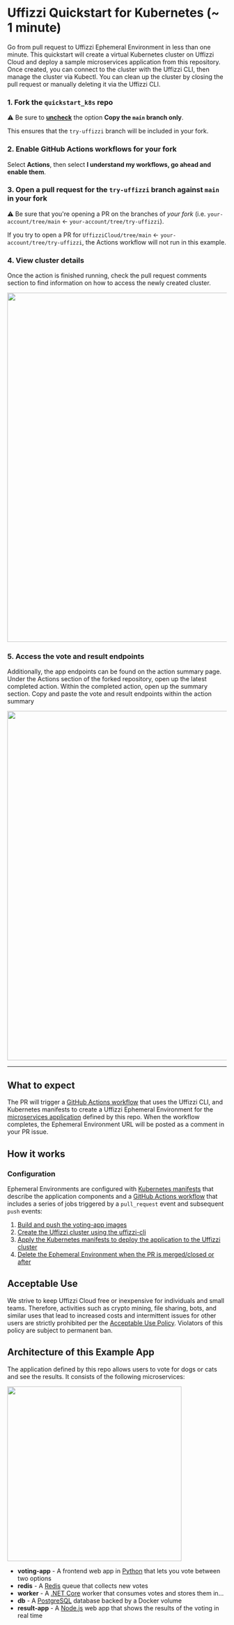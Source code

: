 # Uffizzi Quickstart for Kubernetes (~ 1 minute)

Go from pull request to Uffizzi Ephemeral Environment in less than one minute. This quickstart will create a virtual Kubernetes cluster on Uffizzi Cloud and deploy a sample microservices application from this repository. Once created, you can connect to the cluster with the Uffizzi CLI, then manage the cluster via Kubectl. You can clean up the cluster by closing the pull request or manually deleting it via the Uffizzi CLI.

### 1. Fork the `quickstart_k8s` repo

⚠️ Be sure to <ins>**uncheck**</ins> the option **Copy the `main` branch only**.

This ensures that the `try-uffizzi` branch will be included in your fork.  

### 2. Enable GitHub Actions workflows for your fork

Select **Actions**, then select **I understand my workflows, go ahead and enable them**.

### 3. Open a pull request for the `try-uffizzi` branch against `main` in your fork

⚠️ Be sure that you're opening a PR on the branches of _your fork_ (i.e. `your-account/tree/main` ← `your-account/tree/try-uffizzi`).

If you try to open a PR for `UffizziCloud/tree/main` ← `your-account/tree/try-uffizzi`, the Actions workflow will not run in this example.

### 4. View cluster details
Once the action is finished running, check the pull request comments section to find information on how to access the newly created cluster.

<img src="https://github.com/UffizziCloud/quickstart-k8s/blob/readme/images/comment.png" width="800">

### 5. Access the vote and result endpoints

Additionally, the app endpoints can be found on the action summary page. Under the Actions section of the forked repository, open up the latest completed action. Within the completed action, open up the summary section. Copy and paste the vote and result endpoints within the action summary

<img src="https://github.com/UffizziCloud/quickstart-k8s/blob/readme/images/quickstartss.png" width="800">

___
## What to expect

The PR will trigger a [GitHub Actions workflow](.github/workflows/uffizzi-cluster.yaml) that uses the Uffizzi CLI, and Kubernetes manifests to create a Uffizzi Ephemeral Environment for the [microservices application](#architecture-of-this-example-app) defined by this repo. When the workflow completes, the Ephemeral Environment URL will be posted as a comment in your PR issue.

## How it works

### Configuration

Ephemeral Environments are configured with [Kubernetes manifests](kustomization.yaml) that describe the application components and a [GitHub Actions workflow](.github/workflows/uffizzi-cluster.yaml) that includes a series of jobs triggered by a `pull_request` event and subsequent `push` events:

1. [Build and push the voting-app images](https://github.com/UffizziCloud/quickstart-k8s/blob/fc27d539d98fd602039a4259cafe9dd2ccf65dc5/.github/workflows/reusable.yml#L11C1-L90C28)
2. [Create the Uffizzi cluster using the uffizzi-cli](https://github.com/UffizziCloud/quickstart-k8s/blob/fc27d539d98fd602039a4259cafe9dd2ccf65dc5/.github/workflows/reusable.yml#L92C1-L102C22)
3. [Apply the Kubernetes manifests to deploy the application to the Uffizzi cluster](https://github.com/UffizziCloud/quickstart-k8s/blob/c6123e3510e69a9433398eeb59482d19b920fcee/.github/workflows/create-ucluster.yaml#L114C1-L125C73)
4. [Delete the Ephemeral Environment when the PR is merged/closed or after](https://github.com/UffizziCloud/quickstart-k8s/blob/fc27d539d98fd602039a4259cafe9dd2ccf65dc5/.github/workflows/uffizzi-cluster.yaml#L143C1-L153C54)

<!-- ### Uffizzi Cloud

Running this workflow will create a [Uffizzi Cloud](https://uffizzi.com) account and project from your GitHub user and repo information, respectively. If you sign in to the [Uffizzi Dashboard](https://app.uffizzi.com/sign_in), you can view logs, password protect your Ephemeral Environments, manage projects and team members, set role-based access controls, and configure single-sign-on (SSO).

Open-source projects preview for free on Uffizzi Cloud. All other accounts can subscribe to our Starter or Pro plans. See [our pricing](https://uffizzi.com/pricing) for details. If you're an open-source maintainer, you can request free access by sending an email to opensource@uffizzi.com. Alternatively, if you don't want to use Uffizzi Cloud, you can [install open-source Uffizzi](https://github.com/UffizziCloud/uffizzi_app/blob/develop/INSTALL.md) on your own Kubernetes cluster. -->

## Acceptable Use

We strive to keep Uffizzi Cloud free or inexpensive for individuals and small teams. Therefore, activities such as crypto mining, file sharing, bots, and similar uses that lead to increased costs and intermittent issues for other users are strictly prohibited per the [Acceptable Use Policy](https://www.uffizzi.com/legal/acceptable-use-policy). Violators of this policy are subject to permanent ban.

## Architecture of this Example App

The application defined by this repo allows users to vote for dogs or cats and see the results. It consists of the following microservices:

<img src="https://user-images.githubusercontent.com/7218230/192601868-562b705f-bf39-4eb8-a554-2a0738bd8ecf.png" width="400">

* **voting-app** - A frontend web app in [Python](/vote) that lets you vote between two options
* **redis** - A [Redis](https://hub.docker.com/_/redis/) queue that collects new votes
* **worker** - A [.NET Core](/worker/src/Worker) worker that consumes votes and stores them in...
* **db** - A [PostgreSQL](https://hub.docker.com/_/postgres/) database backed by a Docker volume
* **result-app** - A [Node.js](/result) web app that shows the results of the voting in real time
